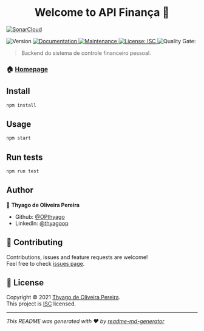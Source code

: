 <h1 align="center">Welcome to API Finança 👋</h1>

[![SonarCloud](https://sonarcloud.io/images/project_badges/sonarcloud-white.svg)](https://sonarcloud.io/dashboard?id=OPthyago_api-financa)

<p>
  <img alt="Version" src="https://img.shields.io/badge/version-1.0.0-blue.svg?cacheSeconds=2592000" />
  <a href="https://github.com/OPthyago/api-financa#readme" target="_blank">
    <img alt="Documentation" src="https://img.shields.io/badge/documentation-yes-brightgreen.svg" />
  </a>
  <a href="https://github.com/OPthyago/api-financa/graphs/commit-activity" target="_blank">
    <img alt="Maintenance" src="https://img.shields.io/badge/Maintained%3F-yes-green.svg" />
  </a>
  <a href="https://github.com/OPthyago/api-financa/blob/master/LICENSE" target="_blank">
    <img alt="License: ISC" src="https://img.shields.io/github/license/OPthyago/API Finança" />
  </a>
  
  <a>
    <img alt="Quality Gate:" src="https://sonarcloud.io/api/project_badges/measure?project=OPthyago_api-financa&metric=alert_status" />
  </a>
</p>

> Backend do sistema de controle financeiro pessoal.

### 🏠 [Homepage](https://github.com/OPthyago/api-financa#readme)

## Install

```sh
npm install
```

## Usage

```sh
npm start
```

## Run tests

```sh
npm run test
```

## Author

👤 **Thyago de Oliveira Pereira**

* Github: [@OPthyago](https://github.com/OPthyago)
* LinkedIn: [@thyagoop](https://linkedin.com/in/thyagoop)

## 🤝 Contributing

Contributions, issues and feature requests are welcome!<br />Feel free to check [issues page](https://github.com/OPthyago/api-financa/issues). 

## 📝 License

Copyright © 2021 [Thyago de Oliveira Pereira](https://github.com/OPthyago).<br />
This project is [ISC](https://github.com/OPthyago/api-financa/blob/master/LICENSE) licensed.

***
_This README was generated with ❤️ by [readme-md-generator](https://github.com/kefranabg/readme-md-generator)_
